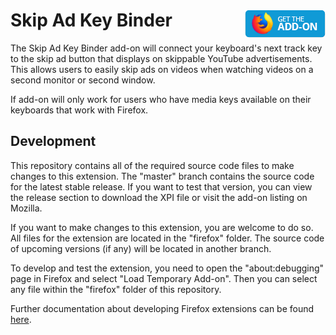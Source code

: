 # Skip Ad Key Binder [<img align="right" src=".github/fxaddon.png">](https://addons.mozilla.org/firefox/addon/skip-ad-key-binder/)
The Skip Ad Key Binder add-on will connect your keyboard's next track key to the skip ad button that displays on skippable YouTube advertisements. This allows users to easily skip ads on videos when watching videos on a second monitor or second window.

If add-on will only work for users who have media keys available on their keyboards that work with Firefox.

## Development
This repository contains all of the required source code files to make changes to this extension. The "master" branch contains the source code for the latest stable release. If you want to test that version, you can view the release section to download the XPI file or visit the add-on listing on Mozilla.

If you want to make changes to this extension, you are welcome to do so. All files for the extension are located in the "firefox" folder. The source code of upcoming versions (if any) will be located in another branch.

To develop and test the extension, you need to open the "about:debugging" page in Firefox and select "Load Temporary Add-on". Then you can select any file within the "firefox" folder of this repository.

Further documentation about developing Firefox extensions can be found [here](https://developer.mozilla.org/docs/Mozilla/Add-ons/WebExtensions/Your_first_WebExtension).
